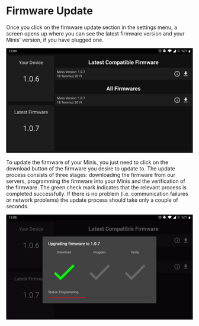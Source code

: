 # Firmware Update

Once you click on the firmware update section in the settings menu, a screen opens up where you can see the latest firmware version and your Minis' version, if you have plugged one.

![Firmware update section](../../../../.gitbook/assets/image%20%28183%29.png)

To update the firmware of your Minis, you just need to click on the download button of the firmware you desire to update to. The update process consists of three stages: downloading the firmware from our servers, programming the firmware into your Minis and the verification of the firmware. The green check mark indicates that the relevant process is completed successfully. If there is no problem \(i.e. communication failures or network problems\) the update process should take only a couple of seconds.

![Updating the firmware](../../../../.gitbook/assets/image%20%28116%29.png)



